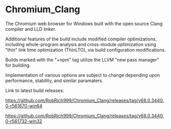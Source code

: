 # Chromium_Clang

The Chromium web browser for Windows built with the open source Clang compiler and LLD linker.

Additional features of the build include modified compiler optimizations, including whole-program analysis and cross-module optimization using "thin" link time optimization (ThinLTO), via build configuration modifications.

Builds marked with the "+npm" tag utilize the LLVM "new pass manager" for building.

Implementation of various options are subject to change depending upon performance, stability, and similar paramaters.

Link to latest build releases:

https://github.com/RobRich999/Chromium_Clang/releases/tag/v68.0.3440.0-r561670-win64

https://github.com/RobRich999/Chromium_Clang/releases/tag/v68.0.3440.0-r561732-win32
